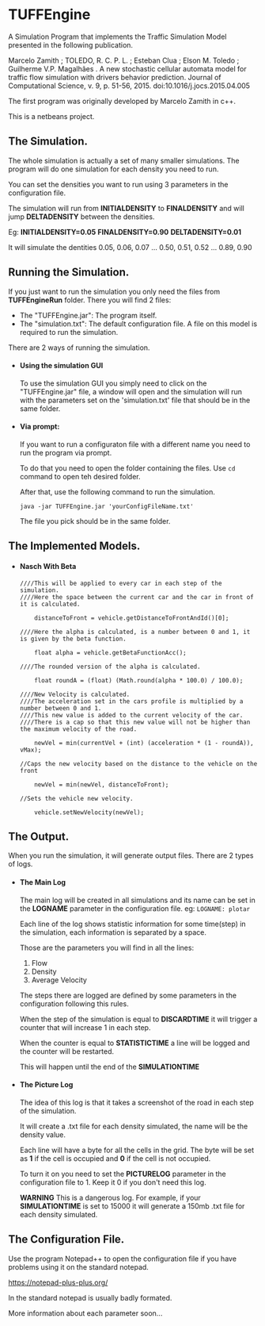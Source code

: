 # TUFFEngine
A Simulation Program that implements the Traffic Simulation Model presented in the following publication. 

Marcelo Zamith ; TOLEDO, R. C. P. L. ; Esteban Clua ; Elson M. Toledo ; Guilherme V.P. Magalhães . A new stochastic cellular automata model for traffic flow simulation with drivers behavior prediction. Journal of Computational Science, v. 9, p. 51-56, 2015.  doi:10.1016/j.jocs.2015.04.005

The first program was originally developed by Marcelo Zamith in c++.

This is a netbeans project.


## The Simulation.

  The whole simulation is actually a set of many smaller simulations. The program will do one simulation for each density you need to run.
  
  You can set the densities you want to run using 3 parameters in the configuration file.
  
  The simulation will run from **INITIALDENSITY** to **FINALDENSITY** and will jump **DELTADENSITY** between the densities.
  
  Eg: **INITIALDENSITY=0.05**  **FINALDENSITY=0.90**  **DELTADENSITY=0.01** 
  
  It will simulate the dentities 0.05, 0.06, 0.07 ... 0.50, 0.51, 0.52 ... 0.89, 0.90

## Running the Simulation.
If you just want to run the simulation you only need the files from **TUFFEngineRun** folder.
There you will find 2 files:
- The "TUFFEngine.jar": The program itself.
- The "simulation.txt": The default configuration file.
  A file on this model is required to run the simulation.
  
There are 2 ways of running the simulation.
- #### Using the simulation GUI
  To use the simulation GUI you simply need to click on the "TUFFEngine.jar" file, a window will open and the simulation will run with the parameters set on the 'simulation.txt' file that should be in the same folder.
  
- #### Via prompt:


   If you want to run a configuraton file with a different name you need to run the program via prompt.
   
   To do that you need to open the folder containing the files. Use `cd` command to open teh desired folder.
   
   After that, use the following command to run the simulation.
   
   `java -jar TUFFEngine.jar 'yourConfigFileName.txt'`
   
   The file you pick should be in the same folder.

  
## The Implemented Models.
- #### Nasch With Beta
  ```
  ////This will be applied to every car in each step of the simulation.
  ////Here the space between the current car and the car in front of it is calculated.
  
      distanceToFront = vehicle.getDistanceToFrontAndId()[0];
  
  ////Here the alpha is calculated, is a number between 0 and 1, it is given by the beta function.
  
      float alpha = vehicle.getBetaFunctionAcc();
  
  ////The rounded version of the alpha is calculated.
  
      float roundA = (float) (Math.round(alpha * 100.0) / 100.0);
  
  ////New Velocity is calculated.
  ////The acceleration set in the cars profile is multiplied by a number between 0 and 1. 
  ////This new value is added to the current velocity of the car.
  ////There is a cap so that this new value will not be higher than the maximum velocity of the road.
  
      newVel = min(currentVel + (int) (acceleration * (1 - roundA)), vMax);
      
  //Caps the new velocity based on the distance to the vehicle on the front
  
      newVel = min(newVel, distanceToFront);

  //Sets the vehicle new velocity.
  
      vehicle.setNewVelocity(newVel);
  ```
  


## The Output.
When you run the simulation, it will generate output files.
There are 2 types of logs.
- #### The Main Log
  The main log will be created in all simulations and its name can be set in the **LOGNAME** parameter in the configuration file. eg: `LOGNAME: plotar`
  
  Each line of the log shows statistic information for some time(step) in the simulation, each information is separated by a space.
  
  Those are the parameters you will find in all the lines:
  
   1. Flow
   2. Density
   3. Average Velocity
  
   The steps there are logged are defined by some parameters in the configuration following this rules.
  
   When the step of the simulation is equal to **DISCARDTIME** it will trigger a counter that will increase 1 in each step.
  
   When the counter is equal to **STATISTICTIME** a line will be logged and the counter will be restarted.
   
   This will happen until the end of the **SIMULATIONTIME**
  
 - #### The Picture Log
 
    The idea of this log is that it takes a screenshot of the road in each step of the simulation.
    
    It will create a .txt file for each density simulated, the name will be the density value.

    Each line will have a byte for all the cells in the grid. The byte will be set as **1** if the cell is occupied and **0** if the cell is not occupied.
    
    To turn it on you need to set the **PICTURELOG** parameter in the configuration file to 1. Keep it 0 if you don't need this log.
    
    **WARNING** This is a dangerous log. For example, if your **SIMULATIONTIME** is set to 15000 it will generate a 150mb .txt file for each density simulated.
    
## The Configuration File.
  Use the program Notepad++ to open the configuration file if you have problems using it on the standard notepad.
  
  https://notepad-plus-plus.org/
  
  In the standard notepad is usually badly formated.


  More information about each parameter soon...
  
  
  
  
  


